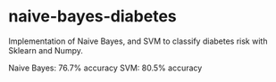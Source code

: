 # naive-bayes-diabetes
Implementation of Naive Bayes, and SVM to classify diabetes risk with Sklearn and Numpy.

Naive Bayes: 76.7% accuracy
SVM: 80.5% accuracy
